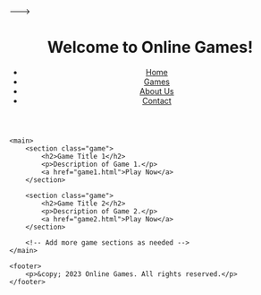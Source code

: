 
--->
<!DOCTYPE html>
<html lang="en">
<head>
    <meta charset="UTF-8">
    <meta name="viewport" content="width=device-width, initial-scale=1.0">
    <title>Online Games</title>
    <!-- Add your CSS link here -->
    <link rel="stylesheet" href="styles.css">
</head>
<body>
    <header>
        <h1>Welcome to Online Games!</h1>
        <nav>
            <ul>
                <li><a href="#">Home</a></li>
                <li><a href="#">Games</a></li>
                <li><a href="#">About Us</a></li>
                <li><a href="#">Contact</a></li>
            </ul>
        </nav>
    </header>
   
    <main>
        <section class="game">
            <h2>Game Title 1</h2>
            <p>Description of Game 1.</p>
            <a href="game1.html">Play Now</a>
        </section>
       
        <section class="game">
            <h2>Game Title 2</h2>
            <p>Description of Game 2.</p>
            <a href="game2.html">Play Now</a>
        </section>
       
        <!-- Add more game sections as needed -->
    </main>
   
    <footer>
        <p>&copy; 2023 Online Games. All rights reserved.</p>
    </footer>
</body>
</html>
